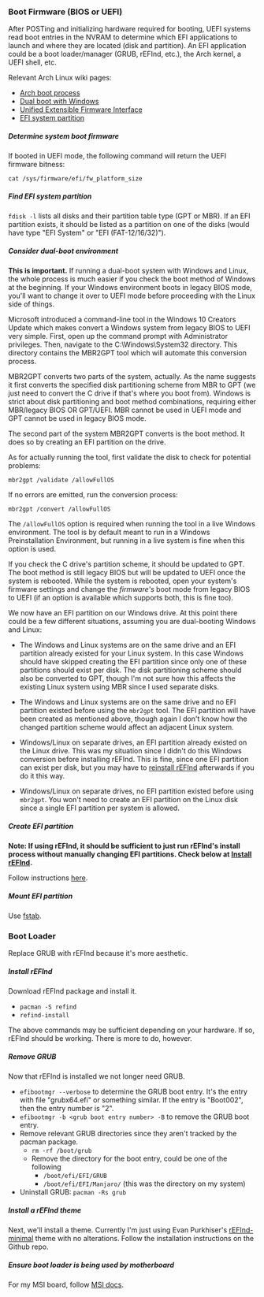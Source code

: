 ### Boot Firmware (BIOS or UEFI)

After POSTing and initializing hardware required for booting, UEFI systems read
boot entries in the NVRAM to determine which EFI applications to launch and
where they are located (disk and partition). An EFI application could be a boot
loader/manager (GRUB, rEFInd, etc.), the Arch kernel, a UEFI shell, etc.

Relevant Arch Linux wiki pages:
* [Arch boot process](https://wiki.archlinux.org/index.php/Arch_boot_process)
* [Dual boot with Windows](https://wiki.archlinux.org/index.php/Dual_boot_with_Windows)
* [Unified Extensible Firmware Interface](https://wiki.archlinux.org/index.php/Unified_Extensible_Firmware_Interface)
* [EFI system partition](https://wiki.archlinux.org/index.php/EFI_system_partition)

##### Determine system boot firmware

If booted in UEFI mode, the following command will return the UEFI firmware
bitness:

```
cat /sys/firmware/efi/fw_platform_size
```

##### Find EFI system partition

`fdisk -l` lists all disks and their partition table type (GPT or MBR). If an
EFI partition exists, it should be listed as a partition on one of the disks
(would have type "EFI System" or "EFI (FAT-12/16/32)").

##### Consider dual-boot environment

**This is important.** If running a dual-boot system with Windows and Linux, the
whole process is much easier if you check the boot method of Windows at the
beginning. If your Windows environment boots in legacy BIOS mode, you'll want to
change it over to UEFI mode before proceeding with the Linux side of things.

Microsoft introduced a command-line tool in the Windows 10 Creators Update which
makes convert a Windows system from legacy BIOS to UEFI very simple. First, open
up the command prompt with Administrator privileges. Then, navigate to the
C:\\Windows\\System32 directory. This directory contains the MBR2GPT tool which
will automate this conversion process.

MBR2GPT converts two parts of the system, actually. As the name suggests it
first converts the specified disk partitioning scheme from MBR to GPT (we just
need to convert the C drive if that's where you boot from). Windows is strict
about disk partitioning and boot method combinations, requiring either
MBR/legacy BIOS OR GPT/UEFI. MBR cannot be used in UEFI mode and GPT cannot be
used in legacy BIOS mode.

The second part of the system MBR2GPT converts is the boot method. It does so by
creating an EFI partition on the drive.

As for actually running the tool, first validate the disk to check for potential problems:

```
mbr2gpt /validate /allowFullOS
```

If no errors are emitted, run the conversion process:

```
mbr2gpt /convert /allowFullOS
```

The `/allowFullOS` option is required when running the tool in a live Windows
environment. The tool is by default meant to run in a Windows Preinstallation
Environment, but running in a live system is fine when this option is used.

If you check the C drive's partition scheme, it should be updated to GPT. The
boot method is still legacy BIOS but will be updated to UEFI once the system is
rebooted. While the system is rebooted, open your system's firmware settings and
change the *firmware's* boot mode from legacy BIOS to UEFI (if an option is
available which supports both, this is fine too).

We now have an EFI partition on our Windows drive. At this point there could be
a few different situations, assuming you are dual-booting Windows and Linux:

* The Windows and Linux systems are on the same drive and an EFI partition
already existed for your Linux system. In this case Windows should have
skipped  creating the EFI partition since only one of these partitions should
exist per  disk. The disk partitioning scheme should also be converted to GPT,
though I'm  not sure how this affects the existing Linux system using MBR
since I used separate disks.

* The Windows and Linux systems are on the same drive and no EFI partition
existed before using the `mbr2gpt` tool. The EFI partition will have been
created as mentioned above, though again I don't know how the changed
partition  scheme would affect an adjacent Linux system.

* Windows/Linux on separate drives, an EFI partition already existed on the
Linux drive. This was my situation since I didn't do this Windows conversion
before installing rEFInd. This is fine, since one EFI partition can exist per
disk, but you may have to [reinstall
rEFInd](https://www.rodsbooks.com/refind/installing.html) afterwards if you do
it this way.

* Windows/Linux on separate drives, no EFI partition existed before using
`mbr2gpt`. You won't need to create an EFI partition on the Linux disk since a
single EFI partition per system is allowed.

##### Create EFI partition

**Note: If using rEFInd, it should be sufficient to just run rEFInd's install
process without manually changing EFI partitions. Check below at [Install
rEFInd](#install-refind).**

Follow instructions [here](https://wiki.archlinux.org/index.php/EFI_system_partition#Create_the_partition).

##### Mount EFI partition

Use [fstab](https://wiki.archlinux.org/index.php/Fstab).

### Boot Loader

Replace GRUB with rEFInd because it's more aesthetic.

##### Install rEFInd

Download rEFInd package and install it.

* `pacman -S refind`
* `refind-install`

The above commands may be sufficient depending on your hardware. If so, rEFInd
should be working. There is more to do, however.

##### Remove GRUB

Now that rEFInd is installed we not longer need GRUB.

* `efibootmgr --verbose` to determine the GRUB boot entry. It's the entry with
file "grubx64.efi" or something similar. If the entry is "Boot002", then the
entry number is "2".
* `efibootmgr -b <grub boot entry number> -B` to remove the GRUB boot entry.
* Remove relevant GRUB directories since they aren't tracked by the pacman
package.
    * `rm -rf /boot/grub`
    * Remove the directory for the boot entry, could be one of the following
        * `/boot/efi/EFI/GRUB`
        * `/boot/efi/EFI/Manjaro/` (this was the directory on my system)
* Uninstall GRUB: `pacman -Rs grub`

##### Install a rEFInd theme

Next, we'll install a theme. Currently I'm just using Evan Purkhiser's
[rEFInd-minimal](https://github.com/EvanPurkhiser/rEFInd-minimal) theme with no
alterations. Follow the installation instructions on the Github repo.

##### Ensure boot loader is being used by motherboard

For my MSI board, follow [MSI
docs](https://www.msi.com/support/technical_details/MB_Boot_Priority).
